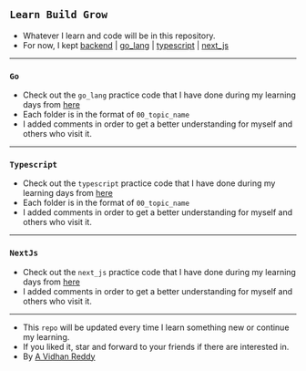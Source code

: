 ## `Learn Build Grow`

- Whatever I learn and code will be in this repository.
- For now, I kept [backend](https://github.com/AVidhanR/LearnBuildGrow/tree/main/backend) | [go_lang](https://github.com/AVidhanR/LearnBuildGrow/tree/main/go_lang) | [typescript](https://github.com/AVidhanR/LearnBuildGrow/tree/main/typescript) | [next_js](https://github.com/AVidhanR/LearnBuildGrow/tree/main/next_js)

---

### `Go`

- Check out the `go_lang` practice code that I have done during my learning days from [here](https://github.com/AVidhanR/LearnBuildGrow/tree/main/go_lang)
- Each folder is in the format of `00_topic_name`
- I added comments in order to get a better understanding for myself and others who visit it.

---

### `Typescript`

- Check out the `typescript` practice code that I have done during my learning days from [here](https://github.com/AVidhanR/LearnBuildGrow/tree/main/typescript)
- Each folder is in the format of `00_topic_name`
- I added comments in order to get a better understanding for myself and others who visit it.

---

### `NextJs`

- Check out the `next_js` practice code that I have done during my learning days from [here](https://github.com/AVidhanR/LearnBuildGrow/tree/main/next_js)
- I added comments in order to get a better understanding for myself and others who visit it.

---

- This `repo` will be updated every time I learn something new or continue my learning.
- If you liked it, star and forward to your friends if there are interested in.
- By [A Vidhan Reddy](https://linkedin.com/in/AVidhanR)
